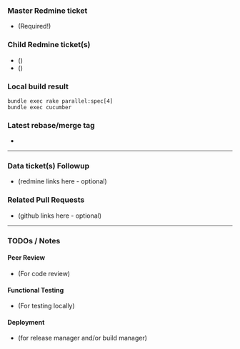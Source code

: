 ### Master Redmine ticket
* (Required!)

### Child Redmine ticket(s)
* ()
* ()

### Local build result

```
bundle exec rake parallel:spec[4]
bundle exec cucumber
```

### Latest rebase/merge tag
*

---

### Data ticket(s) Followup
* (redmine links here - optional)

### Related Pull Requests
* (github links here - optional)

---

### TODOs / Notes
#### Peer Review
* (For code review)

#### Functional Testing
* (For testing locally)

#### Deployment
* (for release manager and/or build manager)
